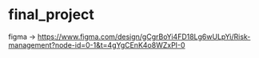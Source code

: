 # final_project

figma -> https://www.figma.com/design/gCgrBoYi4FD18Lg6wULpYi/Risk-management?node-id=0-1&t=4gYgCEnK4o8WZxPI-0

